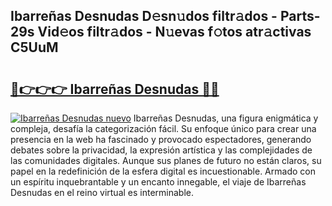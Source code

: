 ## Ibarreñas Desnudas D𝚎sn𝚞dos filtr𝚊dos - Parts-29s Vid𝚎os filtr𝚊dos - N𝚞evas f𝚘tos atr𝚊ctivas C5UuM

# <h2><a href="http://mb0x8yy.tromn.icu/?c=Ibarre%c3%b1as+Desnudas">🔗👉👉👉 Ibarreñas Desnudas 🔗🔗</a></h2>

[![Ibarreñas Desnudas nuevo](https://i.imgur.com/pEAQMta.gif)](http://mb0x8yy.tromn.icu/?c=Ibarre%c3%b1as+Desnudas)
Ibarreñas Desnudas, una figura enigmática y compleja, desafía la categorización fácil. Su enfoque único para crear una presencia en la web ha fascinado y provocado espectadores, generando debates sobre la privacidad, la expresión artística y las complejidades de las comunidades digitales. Aunque sus planes de futuro no están claros, su papel en la redefinición de la esfera digital es incuestionable. Armado con un espíritu inquebrantable y un encanto innegable, el viaje de Ibarreñas Desnudas en el reino virtual es interminable.
